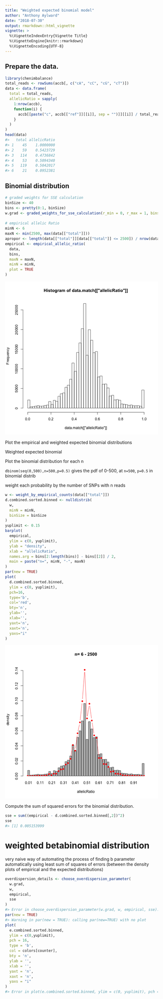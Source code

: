 ```yaml
---
title: "Weighted expected binomial model"
author: "Anthony Aylward"
date: "2018-07-30"
output: rmarkdown::html_vignette
vignette: >
  %\VignetteIndexEntry{Vignette Title}
  %\VignetteEngine{knitr::rmarkdown}
  %\VignetteEncoding{UTF-8}
---
```




## Prepare the data.


```r
library(chenimbalance)
total_reads <- rowSums(accb[, c("cA", "cC", "cG", "cT")])
data <- data.frame(
  total = total_reads,
  allelicRatio = sapply(
    1:nrow(accb),
    function(i) {
      accb[[paste("c", accb[["ref"]][[i]], sep = "")]][[i]] / total_reads[[i]]
    }
  )
)
head(data)
#>   total allelicRatio
#> 1    45    1.0000000
#> 2    59    0.5423729
#> 3   114    0.4736842
#> 4    53    0.5094340
#> 5   119    0.5042017
#> 6    21    0.0952381
```

## Binomial distribution


```r
# graded weights for SSE calculation
binSize <- 40
bins <- pretty(0:1, binSize)
w.grad <- graded_weights_for_sse_calculation(r_min = 0, r_max = 1, bins = bins)

# empirical allelic Ratio
minN <- 6
maxN <- min(2500, max(data[["total"]]))
apropor <- length(data[["total"]][data[["total"]] <= 2500]) / nrow(data)
empirical <- empirical_allelic_ratio(
  data,
  bins,
  maxN = maxN,
  minN = minN,
  plot = TRUE
)
```

![plot of chunk unnamed-chunk-2](figure/unnamed-chunk-2-1.png)

Plot the empirical and weighted expected binomial distributions

Weighted expected binomial 

Plot the binomial distribution for each n

`dbinom(seq(0,500),n=500,p=0.5)` gives the pdf of 0-500, at `n=500`, `p=0.5` in
binomial distrib

weight each probability by the number of SNPs with n reads


```r
w <- weight_by_empirical_counts(data[["total"]])
d.combined.sorted.binned <- nulldistrib(
  w,
  minN = minN,
  binSize = binSize
)
yuplimit <- 0.15
barplot(
  empirical,
  ylim = c(0, yuplimit),
  ylab = "density", 
  xlab = "allelicRatio",
  names.arg = bins[2:length(bins)] - bins[[2]] / 2,
  main = paste("n=", minN, "-", maxN)
)
par(new = TRUE)
plot(
  d.combined.sorted.binned,
  ylim = c(0, yuplimit),
  pch=16,
  type='b',
  col='red',
  bty='n',
  ylab='',
  xlab='',
  yaxt='n',
  xaxt='n',
  yaxs="i"
)
```

![plot of chunk unnamed-chunk-3](figure/unnamed-chunk-3-1.png)

Compute the sum of squared errors for the binomial distribution.


```r
sse = sum((empirical - d.combined.sorted.binned[,2])^2)
sse
#> [1] 0.005153999
```

# weighted betabinomial distribution
very naive way of automating the process of finding b parameter automatically
using least sum of squares of errors (between the density plots of empirical 
and the expected distributions)


```r
overdispersion_details <- choose_overdispersion_parameter(
  w.grad,
  w,
  empirical,
  sse
)
#> Error in choose_overdispersion_parameter(w.grad, w, empirical, sse): object 'w_grad' not found
par(new = TRUE)
#> Warning in par(new = TRUE): calling par(new=TRUE) with no plot
plot(
  e.combined.sorted.binned,
  ylim = c(0,yuplimit),
  pch = 16,
  type = 'b',
  col = colors[counter],
  bty = 'n',
  ylab = '',
  xlab = '',
  yaxt = 'n',
  xaxt = 'n',
  yaxs = "i"
)
#> Error in plot(e.combined.sorted.binned, ylim = c(0, yuplimit), pch = 16, : object 'e.combined.sorted.binned' not found
```
